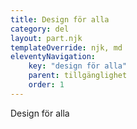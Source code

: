 ```yaml
---
title: Design för alla
category: del
layout: part.njk
templateOverride: njk, md
eleventyNavigation:
    key: "design för alla"
    parent: tillgänglighet
    order: 1
---
```


Design för alla
